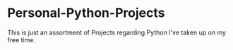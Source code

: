 # Personal-Python-Projects
This is just an assortment of Projects regarding Python I've taken up on my free time.
